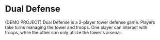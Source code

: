 # Dual Defense
(DEMO PROJECT)
Dual Defense is a 2-player tower defense game. Players take turns managing the tower and troops.
One player can interact with troops, while the other can only utilize the tower's arsenal.
